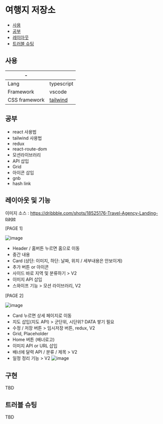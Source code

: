# 여행지 저장소

- [사용](#사용)
- [공부](#공부)
- [레이아웃](#구현)
- [트러블 슈팅](#트러블-슈팅)



## 사용

| -             |                                      |
|---------------|--------------------------------------|
| Lang          | typescript                           |
| Framework     | vscode                               |
| CSS framework | [tailwind](https://tailwindcss.com/) |


## 공부

- react 사용법
- tailwind 사용법
- redux
- react-route-dom
- 모션라이브러리
- API 삽입
- Grid
- 아이콘 삽입
- gnb
- hash link

## 레이아웃 및 기능

이미지 소스 : https://dribbble.com/shots/18525176-Travel-Agency-Landing-page

[PAGE 1]

![image](https://user-images.githubusercontent.com/101512811/176697684-dbe2eb87-a39c-4bcb-b6ac-6d80bd8d0dc4.png)

- Header / 홈버튼 누르면 홈으로 이동 
- 중간 내용
- Card (상단: 이미지, 하단: 날짜, 위치 / 세부내용은 안보이게)
- 추가 버튼 or 아이콘
- 사이드 바로 지역 및 분류하기 > V2
- 이미지 API 삽입
- 스와이프 기능 > 모션 라이브러리, V2


[PAGE 2]

![image](https://user-images.githubusercontent.com/101512811/176697768-25f13f4c-6cd1-4143-be11-6043aec088d5.png)

- Card 누르면 상세 페이지로 이동
- 지도 삽입(지도 API) > 군단위, 시단위? DATA 쌓기 필요
- 수정 / 저장 버튼 > 임시저장 버튼, redux, V2
- Grid, Placeholder 
- Home 버튼 (배너로고)
- 이미지 API or URL 삽입
- 배너에 달력 API / 분류 / 제목 > V2
- 일정 정리 기능 > V2
![image](https://user-images.githubusercontent.com/101512811/176699055-f65a4bdc-fcbe-433b-888f-9b28c70316a8.png)


## 구현

TBD

## 트러블 슈팅

TBD
